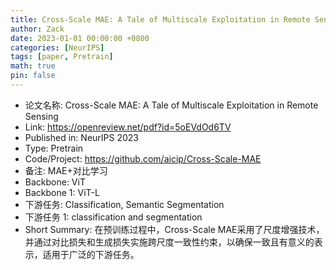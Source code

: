 ```yaml
---
title: Cross-Scale MAE: A Tale of Multiscale Exploitation in Remote Sensing
author: Zack
date: 2023-01-01 00:00:00 +0800
categories: [NeurIPS]
tags: [paper, Pretrain]
math: true
pin: false
---
```

- 论文名称: Cross-Scale MAE: A Tale of Multiscale Exploitation in Remote Sensing
- Link: https://openreview.net/pdf?id=5oEVdOd6TV
- Published in: NeurIPS 2023
- Type: Pretrain
- Code/Project: https://github.com/aicip/Cross-Scale-MAE
- 备注: MAE+对比学习
- Backbone: ViT
- Backbone 1: ViT-L
- 下游任务: Classification, Semantic Segmentation
- 下游任务 1: classification and segmentation
- Short Summary: 在预训练过程中，Cross-Scale MAE采用了尺度增强技术，并通过对比损失和生成损失实施跨尺度一致性约束，以确保一致且有意义的表示，适用于广泛的下游任务。
